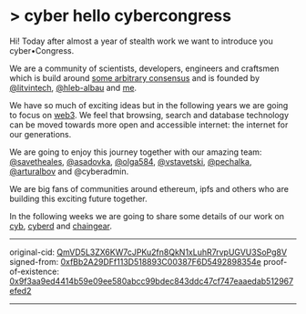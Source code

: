 # > cyber hello cybercongress

Hi! Today after almost a year of stealth work we want to introduce you cyber•Congress.

We are a community of scientists, developers, engineers and craftsmen which is build around [some arbitrary consensus](cyb://QmaXfCR86ZL6gRXK8knMoVCzQSFMzwsYcJnT7DE68g5QY2.ipfs) and is founded by [@litvintech](cyb://0x00B8Fe1A1A2b899418702e32A96E276Ff56A4D05.eth), [@hleb-albau](cyb://0x00725D89a2A2FB3B21Fd1035B579cbCDE4a0991b.eth) and [me](cyb://0xfbb2a29dff113d518893c00387f6d5492898354e.eth).

We have so much of exciting ideas but in the following years we are going to focus on [web3](cyb://Qma8QDshuC2FDztmUUzLjQfJiXMGMbvjVNAGCzzfNYwg72.ipfs). We feel that browsing, search and database technology can be moved towards more open and accessible internet: the internet for our generations.

We are going to enjoy this journey together with our amazing team: [@savetheales](cyb://0x00CA47db1BE92C1072e973fd8DC4A082f7d70214.eth), [@asadovka](cyb://0x63e65bc441334b27d2178f81f2d701e4e58c158a.eth), [@olga584](cyb://0x9d7d6E753F055E40d3767337300e722E934086c1.eth), [@vstavetski](cyb://0x4585C7EAA2cB96d4b59e868929EfaBEeb8e65b07.eth), [@pechalka](cyb://0x5d01F31f6EdA95489cA1E3c6357A9627fA2983DE.eth), [@arturalbov](cyb://0x00d3C9033570b8ADEA9C18780325A45635C55805.eth) and @cyberadmin.

We are big fans of communities around ethereum, ipfs and others who are building this exciting future together.

In the following weeks we are going to share some details of our work on [cyb](cyb://QmctSbJp6zndPAhCVzc53NxU565vwrQjGFSm9ADkugr2wQ.ipfs), [cyberd](cyb://QmRZ3FUXzmCPmmFgRcVt1QmUV3q9h1uoxAusQpYjQhYgNC.ipfs) and [chaingear](cyb://QmNfqCrh6caZhrNe2YbMf9hhcayiAqb9dJuCAsVw2fPp33.ipfs).

___
original-cid: [QmVD5L3ZX6KW7cJPKu2fn8QkN1xLuhR7rvpUGVU3SoPg8V](cyb://QmVD5L3ZX6KW7cJPKu2fn8QkN1xLuhR7rvpUGVU3SoPg8V.ipfs)
signed-from: [0xfBb2A29DFf113D518893C00387F6D5492898354e](cyb://0xfBb2A29DFf113D518893C00387F6D5492898354e.eth)
proof-of-existence: [0x9f3aa9ed4414b59e09ee580abcc99bdec843ddc47cf747eaaedab512967efed2](cyb://0x9f3aa9ed4414b59e09ee580abcc99bdec843ddc47cf747eaaedab512967efed2.eth)
___
